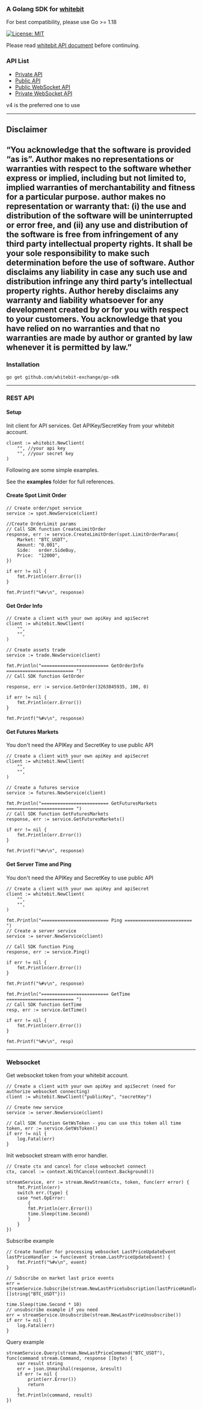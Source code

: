 ### A Golang SDK for [whitebit](https://www.whitebit.com)

For best compatibility, please use Go >= 1.18

[![License: MIT](https://img.shields.io/badge/License-MIT-yellow.svg)](https://opensource.org/licenses/MIT)

Please read [whitebit API document](https://whitebit-exchange.github.io/api-docs/) before continuing.

### API List

- [Private API](https://whitebit-exchange.github.io/api-docs/private/http-trade-v4/)
- [Public API](https://whitebit-exchange.github.io/api-docs/public/http-v4/)
- [Public WebSocket API](https://whitebit-exchange.github.io/api-docs/private/websocket/)
- [Private WebSocket API](https://whitebit-exchange.github.io/api-docs/private/websocket/)

v4 is the preferred one to use

---
## Disclaimer
“You acknowledge that the software is provided “as is”. Author makes no representations or warranties with respect to
the software whether express or implied, including but not limited to, implied warranties of merchantability and fitness
for a particular purpose. author makes no representation or warranty that: (i) the use and distribution of the software
will be uninterrupted or error free, and (ii) any use and distribution of the software is free from infringement of any
third party intellectual property rights. It shall be your sole responsibility to make such determination before the use
of software. Author disclaims any liability in case any such use and distribution infringe any third party’s
intellectual property rights. Author hereby disclaims any warranty and liability whatsoever for any development created
by or for you with respect to your customers. You acknowledge that you have relied on no warranties and that no
warranties are made by author or granted by law whenever it is permitted by law.”
---
### Installation
```shell
go get github.com/whitebit-exchange/go-sdk
```
---
### REST API

#### Setup

Init client for API services. Get APIKey/SecretKey from your whitebit account.

```golang
client := whitebit.NewClient(
    "", //your api key
    "", //your secret key
)
```
Following are some simple examples. 

See the **examples** folder for full references.

#### Create Spot Limit Order

```golang
// Create order/spot service
service := spot.NewService(client)

//Create OrderLimit params
// Call SDK function CreateLimitOrder
response, err := service.CreateLimitOrder(spot.LimitOrderParams{
    Market: "BTC_USDT",
    Amount: "0.001",
    Side:   order.SideBuy,
    Price:  "12000",
})

if err != nil {
    fmt.Println(err.Error())
}

fmt.Printf("%#v\n", response)
```

#### Get Order Info

```golang
// Create a client with your own apiKey and apiSecret
client := whitebit.NewClient(
    "",
    "",
)

// Create assets trade
service := trade.NewService(client)

fmt.Println("========================= GetOrderInfo ========================= ")
// Call SDK function GetOrder

response, err := service.GetOrder(3263845935, 100, 0)

if err != nil {
    fmt.Println(err.Error())
}

fmt.Printf("%#v\n", response)
```

#### Get Futures Markets
You don't need the APIKey and SecretKey to use public API
```golang
// Create a client with your own apiKey and apiSecret
client := whitebit.NewClient(
    "",
    "",
)

// Create a futures service
service := futures.NewService(client)

fmt.Println("========================= GetFuturesMarkets ========================= ")
// Call SDK function GetFuturesMarkets
response, err := service.GetFuturesMarkets()

if err != nil {
    fmt.Println(err.Error())
}

fmt.Printf("%#v\n", response)
```

#### Get Server Time and Ping
You don't need the APIKey and SecretKey to use public API
```golang
// Create a client with your own apiKey and apiSecret
client := whitebit.NewClient(
    "",
    "",
)

fmt.Println("========================= Ping ========================= ")
// Create a server service
service := server.NewService(client)

// Call SDK function Ping
response, err := service.Ping()

if err != nil {
    fmt.Println(err.Error())
}

fmt.Printf("%#v\n", response)

fmt.Println("========================= GetTime ========================= ")
// Call SDK function GetTime
resp, err := service.GetTime()

if err != nil {
    fmt.Println(err.Error())
}

fmt.Printf("%#v\n", resp)
```
---
### Websocket
Get websocket token from your whitebit account.
```golang
// Create a client with your own apiKey and apiSecret (need for authorize websocket connecting)
client := whitebit.NewClient("publicKey", "secretKey")

// Create new service
service := server.NewService(client)

// Call SDK function GetWsToken - you can use this token all time
token, err := service.GetWsToken()
if err != nil {
	log.Fatal(err)
}
```
Init websocket stream with error handler.
```golang
// Create ctx and cancel for close websocket connect
ctx, cancel := context.WithCancel(context.Background())

streamService, err := stream.NewStream(ctx, token, func(err error) {
    fmt.Println(err)
	switch err.(type) {
	case *net.OpError:
		{
		fmt.Println(err.Error())
		time.Sleep(time.Second)
		}
	}
})
```
Subscribe example
```golang
// Create handler for processing websocket LastPriceUpdateEvent
lastPriceHandler := func(event stream.LastPriceUpdateEvent) {
	fmt.Printf("%#v\n", event)
}

// Subscribe on market last price events
err = streamService.Subscribe(stream.NewLastPriceSubscription(lastPriceHandler, []string{"BTC_USDT"}))

time.Sleep(time.Second * 10)
// unsubscribe example if you need
err = streamService.Unsubscribe(stream.NewLastPriceUnsubscribe())
if err != nil {
    log.Fatal(err)
}
```
Query example
```golang
streamService.Query(stream.NewLastPriceCommand("BTC_USDT"), func(command stream.Command, response []byte) {
	var result string
	err = json.Unmarshal(response, &result)
	if err != nil {
		print(err.Error())
		return
	}
	fmt.Println(command, result)
})

```

